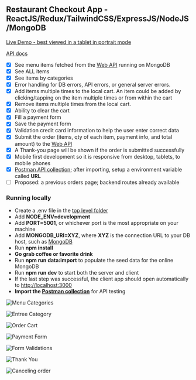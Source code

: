 ## Restaurant Checkout App - ReactJS/Redux/TailwindCSS/ExpressJS/NodeJS/MongoDB

[Live Demo - best viewed in a tablet in portrait mode](https://mashginapp.herokuapp.com/)

[API docs](https://htmlpreview.github.io/?https://raw.githubusercontent.com/mister-t/restaurant-checkout/main/Postman/index.html)

- [x] See menu items fetched from the [Web API](https://github.com/mister-t/restaurant-checkout/blob/main/backend/models/itemModel.js#L4) running on MongoDB
- [x] See ALL items
- [x] See items by categories
- [x] Error handling for DB errors, API errors, or general server errors.
- [x] Add items multiple times to the local cart. An item could be added by clicking/tapping on the item multiple times or from within the cart
- [x] Remove items multiple times from the local cart.
- [x] Ability to clear the cart
- [x] Fill a payment form
- [x] Save the payment form
- [x] Validation credit card information to help the user enter correct data
- [x] Submit the order (items, qty of each item, payment info, and total amount) to the [Web API](https://github.com/mister-t/restaurant-checkout/blob/5e75570bc9749f8053882756a7f560f30cc89c34/backend/models/orderModel.js#L12)
- [x] A Thank-you page will be shown if the order is submitted successfully
- [x] Mobile first development so it is responsive from desktop, tablets, to mobile phones
- [x] [Postman API collection](https://github.com/mister-t/restaurant-checkout/tree/main/Postman); after importing, setup a environment variable called **URL**
- [ ] Proposed: a previous orders page; backend routes already available

### Running locally

- Create a .env file in the [top level folder](https://github.com/mister-t/restaurant-checkout)
- Add **NODE_ENV=development**
- Add **PORT=5001**, or whichever port is the most appropriate on your machine
- Add **MONGODB_URI=XYZ**, where **XYZ** is the connection URL to your DB host, such as [MongoDB](https://www.mongodb.com/)
- Run **npm install**
- **Go grab coffee or favorite drink**
- Run **npm run data:import** to populate the seed data for the online MongoDB
- Run **npm run dev** to start both the server and client
- If the last step was successful, the client app should open automatically to [http://localhost:3000](http://localhost:3000)
- **Import the [Postman collection](https://github.com/mister-t/restaurant-checkout/tree/main/Postman)** for API testing

![Menu Categories](https://user-images.githubusercontent.com/1483458/183540607-33b9fd7a-da59-41c8-a742-e4366b2fb4c0.png)

![Entree Category](https://user-images.githubusercontent.com/1483458/183541798-e47438cc-0554-482d-b339-5af891ac96a2.png)

![Order Cart](https://user-images.githubusercontent.com/1483458/183541278-c79d086e-30a5-43b0-9410-4d79d13e68b0.png)

![Payment Form](https://user-images.githubusercontent.com/1483458/183541401-8e25810c-0ed3-40cf-94a0-1468214c5e40.png)

![Form Validations](https://user-images.githubusercontent.com/1483458/183541454-412f2ff4-5e46-4b2a-8603-29b1aa77ac07.png)

![Thank You](https://user-images.githubusercontent.com/1483458/183547064-f86120e1-71dd-4d6f-96fa-6f0a1103d5cf.png)

![Canceling order](https://user-images.githubusercontent.com/1483458/183541360-b9c6c633-ad04-4e6e-9304-176aa5fc3731.png)
